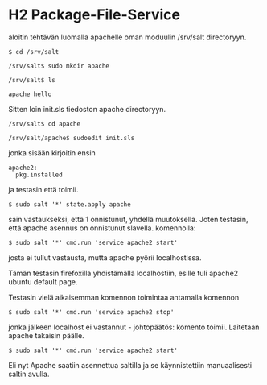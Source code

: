 # H2 Package-File-Service

aloitin tehtävän luomalla apachelle oman moduulin /srv/salt directoryyn.

    $ cd /srv/salt
  
    /srv/salt$ sudo mkdir apache
  
    /srv/salt$ ls
  
    apache hello

Sitten loin init.sls tiedoston apache directoryyn. 

    /srv/salt$ cd apache
  
    /srv/salt/apache$ sudoedit init.sls
    
jonka sisään kirjoitin ensin 

    apache2:
      pkg.installed
     
ja testasin että toimii.

    $ sudo salt '*' state.apply apache
  
sain vastaukseksi, että 1 onnistunut, yhdellä muutoksella. Joten testasin, että apache asennus on onnistunut slavella.
komennolla:

    $ sudo salt '*' cmd.run 'service apache2 start'
  
josta ei tullut vastausta, mutta apache pyörii localhostissa.

Tämän testasin firefoxilla yhdistämällä localhostiin, esille tuli apache2 ubuntu default page.

Testasin vielä aikaisemman komennon toimintaa antamalla komennon

    $ sudo salt '*' cmd.run 'service apache2 stop'
  
jonka jälkeen localhost ei vastannut - johtopäätös: komento toimii. Laitetaan apache takaisin päälle.

    $ sudo salt '*' cmd.run 'service apache2 start'

Eli nyt Apache saatiin asennettua saltilla ja se käynnistettiin manuaalisesti saltin avulla. 
